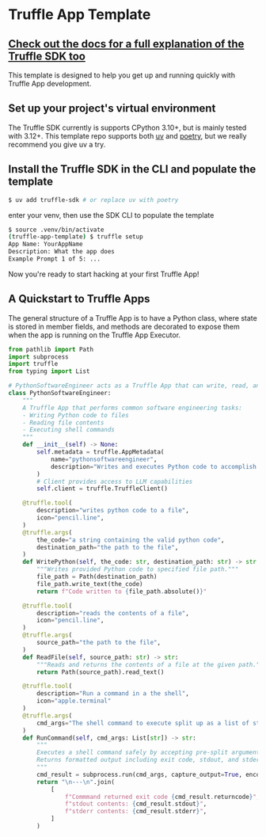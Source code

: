# Truffle App Template

## [Check out the docs for a full explanation of the Truffle SDK too](https://itsalltruffles.com)

This template is designed to help you get up and running quickly with Truffle
App development. 

## Set up your project's virtual environment

The Truffle SDK currently is supports CPython 3.10+, but is mainly tested with
3.12+. This template repo supports both [uv](https://docs.astral.sh/uv/) and
[poetry](https://python-poetry.org/docs/), but we really recommend you give uv
a try.

## Install the Truffle SDK in the CLI and populate the template

```sh
$ uv add truffle-sdk # or replace uv with poetry
```

enter your venv, then use the SDK CLI to populate the template
```sh
$ source .venv/bin/activate
(truffle-app-template) $ truffle setup
App Name: YourAppName
Description: What the app does
Example Prompt 1 of 5: ...
``` 

Now you're ready to start hacking at your first Truffle App!

## A Quickstart to Truffle Apps

The general structure of a Truffle App is to have a Python class, where state
is stored in member fields, and methods are decorated to expose them when the
app is running on the Truffle App Executor.

```python
from pathlib import Path
import subprocess
import truffle
from typing import List

# PythonSoftwareEngineer acts as a Truffle App that can write, read, and execute code
class PythonSoftwareEngineer:
    """
    A Truffle App that performs common software engineering tasks:
    - Writing Python code to files
    - Reading file contents
    - Executing shell commands
    """
    def __init__(self) -> None:
        self.metadata = truffle.AppMetadata(
            name="pythonsoftwareengineer",
            description="Writes and executes Python code to accomplish tasks"
        )
        # Client provides access to LLM capabilities
        self.client = truffle.TruffleClient()

    @truffle.tool(
        description="writes python code to a file",
        icon="pencil.line",
    )
    @truffle.args(
        the_code="a string containing the valid python code",
        destination_path="the path to the file",
    )
    def WritePython(self, the_code: str, destination_path: str) -> str:
        """Writes provided Python code to specified file path."""
        file_path = Path(destination_path)
        file_path.write_text(the_code)
        return f"Code written to {file_path.absolute()}"

    @truffle.tool(
        description="reads the contents of a file",
        icon="pencil.line",
    )
    @truffle.args(
        source_path="the path to the file",
    )
    def ReadFile(self, source_path: str) -> str:
        """Reads and returns the contents of a file at the given path."""
        return Path(source_path).read_text()

    @truffle.tool(
        description="Run a command in a the shell",
        icon="apple.terminal"
    )
    @truffle.args(
        cmd_args="The shell command to execute split up as a list of strings, like an argv array",
    )
    def RunCommand(self, cmd_args: List[str]) -> str:
        """
        Executes a shell command safely by accepting pre-split arguments.
        Returns formatted output including exit code, stdout, and stderr.
        """
        cmd_result = subprocess.run(cmd_args, capture_output=True, encoding="utf-8")
        return "\n---\n".join(
            [
                f"Commmand returned exit code {cmd_result.returncode}",
                f"stdout contents: {cmd_result.stdout}",
                f"stderr contents: {cmd_result.stderr}",
            ]
        )
```
